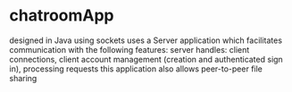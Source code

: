 # chatroomApp
designed in Java using sockets
uses a Server application which facilitates communication
with the following features:
server handles: client connections, client account management (creation and authenticated sign in), processing requests
this application also allows peer-to-peer file sharing
